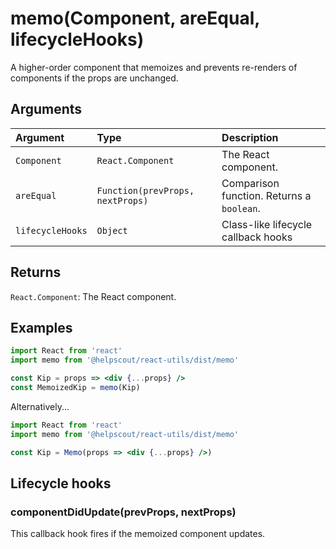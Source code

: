 # memo(Component, areEqual, lifecycleHooks)

A higher-order component that memoizes and prevents re-renders of components if the props are unchanged.

## Arguments

| Argument         | Type                             | Description                               |
| :--------------- | :------------------------------- | :---------------------------------------- |
| `Component`      | `React.Component`                | The React component.                      |
| `areEqual`       | `Function(prevProps, nextProps)` | Comparison function. Returns a `boolean`. |
| `lifecycleHooks` | `Object`                         | Class-like lifecycle callback hooks       |

## Returns

`React.Component`: The React component.

## Examples

```jsx
import React from 'react'
import memo from '@helpscout/react-utils/dist/memo'

const Kip = props => <div {...props} />
const MemoizedKip = memo(Kip)
```

Alternatively...

```jsx
import React from 'react'
import memo from '@helpscout/react-utils/dist/memo'

const Kip = Memo(props => <div {...props} />)
```

## Lifecycle hooks

### componentDidUpdate(prevProps, nextProps)

This callback hook fires if the memoized component updates.
